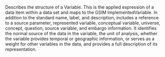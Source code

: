 Describes the structure of a Variable. This is the applied expression of a data item within a data set and maps to the GSIM ImplementedVariable. In addition to the standard name, label, and description, includes a reference to a source parameter, represented variable, conceptual variable, universe, concept, question, source variable, and embargo information. It identifies the normal source of the data in the variable, the unit of analysis, whether the variable provides temporal or geographic information, or serves as a weight for other variables in the data, and provides a full description of its representation.